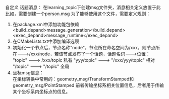 自定义 话题消息：
在learning_topic下创建msg文件夹，消息相关定义放置于此
比如，需要创建一个person.msg
为了能够使用这个文件，需要定义规则：
1. 在package.xml中添加功能包依赖
<build_depand>message_generation</build_depand>
<exec_depand>message_runtime</exec_depand>
2. 在CMakeLists.txt中添加编译选项  
3. 初始化一个节点后，节点名称"node"，节点所在命名空间为/xxx，则节点所在--->/xxx/node，若该节点发布了一个话题，话题名词--->位置：
"topic" ---> /xxx/topic 私有
"yyy/topic" ---> "/xxx/yyy/topic" 相对
"/topic" ---> "/topic" 全局
4. 坐标msg信息：  
在坐标转换中常用的：geometry_msg/TransformStamped和geometry_msg/PointStamped
前者传输坐标系相关位置信息，后者用于传输某个坐标系内坐标点的信息。



